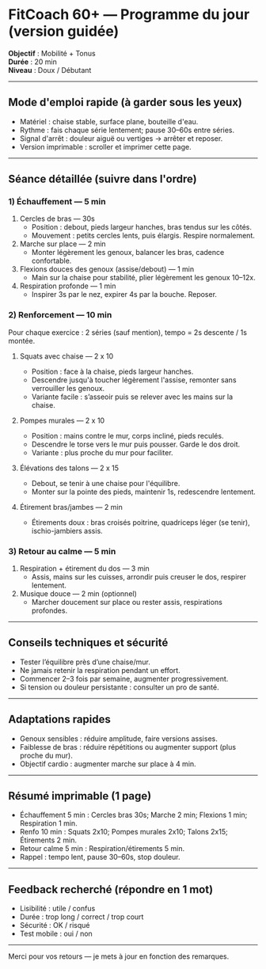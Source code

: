 
# FitCoach 60+ — Programme du jour (version guidée)

**Objectif** : Mobilité + Tonus  
**Durée** : 20 min  
**Niveau** : Doux / Débutant

---

## Mode d'emploi rapide (à garder sous les yeux)
- Matériel : chaise stable, surface plane, bouteille d'eau.  
- Rythme : fais chaque série lentement; pause 30–60s entre séries.  
- Signal d'arrêt : douleur aiguë ou vertiges → arrêter et reposer.  
- Version imprimable : scroller et imprimer cette page.

---

## Séance détaillée (suivre dans l'ordre)

### 1) Échauffement — 5 min
1. Cercles de bras — 30s  
   - Position : debout, pieds largeur hanches, bras tendus sur les côtés.  
   - Mouvement : petits cercles lents, puis élargis. Respire normalement.
2. Marche sur place — 2 min  
   - Monter légèrement les genoux, balancer les bras, cadence confortable.
3. Flexions douces des genoux (assise/debout) — 1 min  
   - Main sur la chaise pour stabilité, plier légèrement les genoux 10–12x.
4. Respiration profonde — 1 min  
   - Inspirer 3s par le nez, expirer 4s par la bouche. Reposer.

### 2) Renforcement — 10 min
Pour chaque exercice : 2 séries (sauf mention), tempo = 2s descente / 1s montée.

1. Squats avec chaise — 2 x 10  
   - Position : face à la chaise, pieds largeur hanches.  
   - Descendre jusqu'à toucher légèrement l'assise, remonter sans verrouiller les genoux.  
   - Variante facile : s’asseoir puis se relever avec les mains sur la chaise.

2. Pompes murales — 2 x 10  
   - Position : mains contre le mur, corps incliné, pieds reculés.  
   - Descendre le torse vers le mur puis pousser. Garde le dos droit.  
   - Variante : plus proche du mur pour faciliter.

3. Élévations des talons — 2 x 15  
   - Debout, se tenir à une chaise pour l'équilibre.  
   - Monter sur la pointe des pieds, maintenir 1s, redescendre lentement.

4. Étirement bras/jambes — 2 min  
   - Étirements doux : bras croisés poitrine, quadriceps léger (se tenir), ischio-jambiers assis.

### 3) Retour au calme — 5 min
1. Respiration + étirement du dos — 3 min  
   - Assis, mains sur les cuisses, arrondir puis creuser le dos, respirer lentement.
2. Musique douce — 2 min (optionnel)  
   - Marcher doucement sur place ou rester assis, respirations profondes.

---

## Conseils techniques et sécurité
- Tester l’équilibre près d’une chaise/mur.  
- Ne jamais retenir la respiration pendant un effort.  
- Commencer 2–3 fois par semaine, augmenter progressivement.  
- Si tension ou douleur persistante : consulter un pro de santé.

---

## Adaptations rapides
- Genoux sensibles : réduire amplitude, faire versions assises.  
- Faiblesse de bras : réduire répétitions ou augmenter support (plus proche du mur).  
- Objectif cardio : augmenter marche sur place à 4 min.

---

## Résumé imprimable (1 page)
- Échauffement 5 min : Cercles bras 30s; Marche 2 min; Flexions 1 min; Respiration 1 min.  
- Renfo 10 min : Squats 2x10; Pompes murales 2x10; Talons 2x15; Étirements 2 min.  
- Retour calme 5 min : Respiration/étirements 5 min.  
- Rappel : tempo lent, pause 30–60s, stop douleur.

---

## Feedback recherché (répondre en 1 mot)
- Lisibilité : utile / confus  
- Durée : trop long / correct / trop court  
- Sécurité : OK / risqué  
- Test mobile : oui / non

---

Merci pour vos retours — je mets à jour en fonction des remarques.

